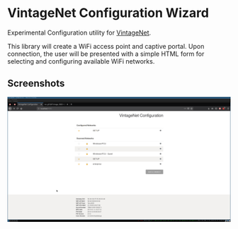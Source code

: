 # VintageNet Configuration Wizard

Experimental Configuration utility for 
[VintageNet](https://github.com/nerves-networking/vintage_net).

This library will create a WiFi access point and captive portal. Upon
connection, the user will be presented with a simple HTML form for 
selecting and configuring available WiFi networks. 

## Screenshots

![see it in action](assets/screenshot00.gif)